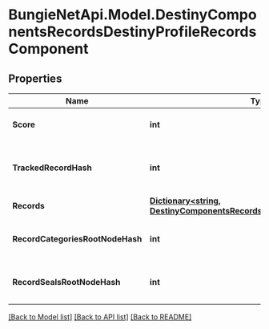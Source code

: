 # BungieNetApi.Model.DestinyComponentsRecordsDestinyProfileRecordsComponent
## Properties

Name | Type | Description | Notes
------------ | ------------- | ------------- | -------------
**Score** | **int** | Your \&quot;Triumphs\&quot; score. | [optional] 
**TrackedRecordHash** | **int** | If this profile is tracking a record, this is the hash identifier of the record it is tracking. | [optional] 
**Records** | [**Dictionary&lt;string, DestinyComponentsRecordsDestinyRecordComponent&gt;**](DestinyComponentsRecordsDestinyRecordComponent.md) |  | [optional] 
**RecordCategoriesRootNodeHash** | **int** | The hash for the root presentation node definition of Triumph categories. | [optional] 
**RecordSealsRootNodeHash** | **int** | The hash for the root presentation node definition of Triumph Seals. | [optional] 

[[Back to Model list]](../README.md#documentation-for-models) [[Back to API list]](../README.md#documentation-for-api-endpoints) [[Back to README]](../README.md)

